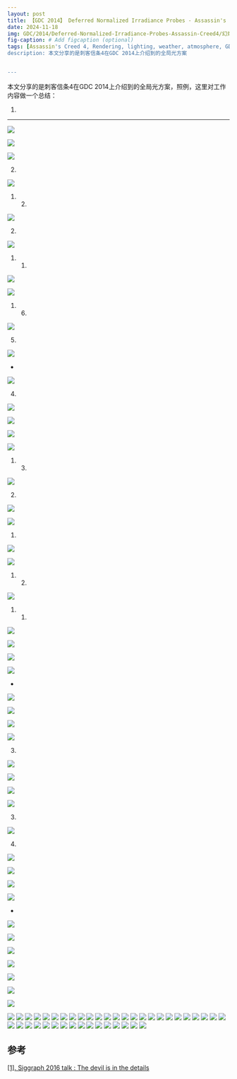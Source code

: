 ```yaml
---
layout: post
title: 【GDC 2014】 Deferred Normalized Irradiance Probes - Assassin's Creed 4
date: 2024-11-18
img: GDC/2014/Deferred-Normalized-Irradiance-Probes-Assassin-Creed4/幻灯片1.PNG # Add image post (optional)
fig-caption: # Add figcaption (optional)
tags: [Assassin's Creed 4, Rendering, lighting, weather, atmosphere, GDC, 2014]
description: 本文分享的是刺客信条4在GDC 2014上介绍到的全局光方案


---
```


本文分享的是刺客信条4在GDC 2014上介绍到的全局光方案，照例，这里对工作内容做一个总结：

1. 

---

![](https://gerigory.github.io/assets/img/GDC/2014/Deferred-Normalized-Irradiance-Probes-Assassin-Creed4/幻灯片2.PNG)



![](https://gerigory.github.io/assets/img/GDC/2014/Deferred-Normalized-Irradiance-Probes-Assassin-Creed4/幻灯片3.PNG)



![](https://gerigory.github.io/assets/img/GDC/2014/Deferred-Normalized-Irradiance-Probes-Assassin-Creed4/幻灯片4.PNG)

2. 

![](https://gerigory.github.io/assets/img/GDC/2014/Deferred-Normalized-Irradiance-Probes-Assassin-Creed4/幻灯片5.PNG)

1. 2. 

![](https://gerigory.github.io/assets/img/GDC/2014/Deferred-Normalized-Irradiance-Probes-Assassin-Creed4/幻灯片6.PNG)

2. 

![](https://gerigory.github.io/assets/img/GDC/2014/Deferred-Normalized-Irradiance-Probes-Assassin-Creed4/幻灯片7.PNG)

1. 1. 

![](https://gerigory.github.io/assets/img/GDC/2014/Deferred-Normalized-Irradiance-Probes-Assassin-Creed4/幻灯片8.PNG)



![](https://gerigory.github.io/assets/img/GDC/2014/Deferred-Normalized-Irradiance-Probes-Assassin-Creed4/幻灯片9.PNG)

1. 6. 

![](https://gerigory.github.io/assets/img/GDC/2014/Deferred-Normalized-Irradiance-Probes-Assassin-Creed4/幻灯片10.PNG)

5. 

![](https://gerigory.github.io/assets/img/GDC/2014/Deferred-Normalized-Irradiance-Probes-Assassin-Creed4/幻灯片11.PNG)

- 

![](https://gerigory.github.io/assets/img/GDC/2014/Deferred-Normalized-Irradiance-Probes-Assassin-Creed4/幻灯片12.PNG)

4. 

![](https://gerigory.github.io/assets/img/GDC/2014/Deferred-Normalized-Irradiance-Probes-Assassin-Creed4/幻灯片13.PNG)

![](https://gerigory.github.io/assets/img/GDC/2014/Deferred-Normalized-Irradiance-Probes-Assassin-Creed4/幻灯片14.PNG)



![](https://gerigory.github.io/assets/img/GDC/2014/Deferred-Normalized-Irradiance-Probes-Assassin-Creed4/幻灯片15.PNG)



![](https://gerigory.github.io/assets/img/GDC/2014/Deferred-Normalized-Irradiance-Probes-Assassin-Creed4/幻灯片16.PNG)

1. 3. 

![](https://gerigory.github.io/assets/img/GDC/2014/Deferred-Normalized-Irradiance-Probes-Assassin-Creed4/幻灯片17.PNG)

2. 

![](https://gerigory.github.io/assets/img/GDC/2014/Deferred-Normalized-Irradiance-Probes-Assassin-Creed4/幻灯片18.PNG)

![](https://gerigory.github.io/assets/img/GDC/2014/Deferred-Normalized-Irradiance-Probes-Assassin-Creed4/幻灯片19.PNG)

1. 

![](https://gerigory.github.io/assets/img/GDC/2014/Deferred-Normalized-Irradiance-Probes-Assassin-Creed4/幻灯片20.PNG)

![](https://gerigory.github.io/assets/img/GDC/2014/Deferred-Normalized-Irradiance-Probes-Assassin-Creed4/幻灯片21.PNG)

1. 2. 

![](https://gerigory.github.io/assets/img/GDC/2014/Deferred-Normalized-Irradiance-Probes-Assassin-Creed4/幻灯片22.PNG)

1. 1. 

![](https://gerigory.github.io/assets/img/GDC/2014/Deferred-Normalized-Irradiance-Probes-Assassin-Creed4/幻灯片23.PNG)



![](https://gerigory.github.io/assets/img/GDC/2014/Deferred-Normalized-Irradiance-Probes-Assassin-Creed4/幻灯片24.PNG)

![](https://gerigory.github.io/assets/img/GDC/2014/Deferred-Normalized-Irradiance-Probes-Assassin-Creed4/幻灯片25.PNG)



![](https://gerigory.github.io/assets/img/GDC/2014/Deferred-Normalized-Irradiance-Probes-Assassin-Creed4/幻灯片26.PNG)

- 

![](https://gerigory.github.io/assets/img/GDC/2014/Deferred-Normalized-Irradiance-Probes-Assassin-Creed4/幻灯片27.PNG)

![](https://gerigory.github.io/assets/img/GDC/2014/Deferred-Normalized-Irradiance-Probes-Assassin-Creed4/幻灯片28.PNG)



![](https://gerigory.github.io/assets/img/GDC/2014/Deferred-Normalized-Irradiance-Probes-Assassin-Creed4/幻灯片29.PNG)



![](https://gerigory.github.io/assets/img/GDC/2014/Deferred-Normalized-Irradiance-Probes-Assassin-Creed4/幻灯片30.PNG)

3. 

![](https://gerigory.github.io/assets/img/GDC/2014/Deferred-Normalized-Irradiance-Probes-Assassin-Creed4/幻灯片31.PNG)

![](https://gerigory.github.io/assets/img/GDC/2014/Deferred-Normalized-Irradiance-Probes-Assassin-Creed4/幻灯片32.PNG)



![](https://gerigory.github.io/assets/img/GDC/2014/Deferred-Normalized-Irradiance-Probes-Assassin-Creed4/幻灯片33.PNG)



![](https://gerigory.github.io/assets/img/GDC/2014/Deferred-Normalized-Irradiance-Probes-Assassin-Creed4/幻灯片34.PNG)

3. 

![](https://gerigory.github.io/assets/img/GDC/2014/Deferred-Normalized-Irradiance-Probes-Assassin-Creed4/幻灯片35.PNG)

4. 

![](https://gerigory.github.io/assets/img/GDC/2014/Deferred-Normalized-Irradiance-Probes-Assassin-Creed4/幻灯片36.PNG)



![](https://gerigory.github.io/assets/img/GDC/2014/Deferred-Normalized-Irradiance-Probes-Assassin-Creed4/幻灯片37.PNG)

 

![](https://gerigory.github.io/assets/img/GDC/2014/Deferred-Normalized-Irradiance-Probes-Assassin-Creed4/幻灯片38.PNG)

![](https://gerigory.github.io/assets/img/GDC/2014/Deferred-Normalized-Irradiance-Probes-Assassin-Creed4/幻灯片39.PNG)

- 

![](https://gerigory.github.io/assets/img/GDC/2014/Deferred-Normalized-Irradiance-Probes-Assassin-Creed4/幻灯片40.PNG)

![](https://gerigory.github.io/assets/img/GDC/2014/Deferred-Normalized-Irradiance-Probes-Assassin-Creed4/幻灯片41.PNG)

![](https://gerigory.github.io/assets/img/GDC/2014/Deferred-Normalized-Irradiance-Probes-Assassin-Creed4/幻灯片42.PNG)

![](https://gerigory.github.io/assets/img/GDC/2014/Deferred-Normalized-Irradiance-Probes-Assassin-Creed4/幻灯片43.PNG)

![](https://gerigory.github.io/assets/img/GDC/2014/Deferred-Normalized-Irradiance-Probes-Assassin-Creed4/幻灯片44.PNG)

![](https://gerigory.github.io/assets/img/GDC/2014/Deferred-Normalized-Irradiance-Probes-Assassin-Creed4/幻灯片45.PNG)



![](https://gerigory.github.io/assets/img/GDC/2014/Deferred-Normalized-Irradiance-Probes-Assassin-Creed4/幻灯片46.PNG)

![](https://gerigory.github.io/assets/img/GDC/2014/Deferred-Normalized-Irradiance-Probes-Assassin-Creed4/幻灯片47.PNG)
![](https://gerigory.github.io/assets/img/GDC/2014/Deferred-Normalized-Irradiance-Probes-Assassin-Creed4/幻灯片48.PNG)
![](https://gerigory.github.io/assets/img/GDC/2014/Deferred-Normalized-Irradiance-Probes-Assassin-Creed4/幻灯片49.PNG)
![](https://gerigory.github.io/assets/img/GDC/2014/Deferred-Normalized-Irradiance-Probes-Assassin-Creed4/幻灯片50.PNG)
![](https://gerigory.github.io/assets/img/GDC/2014/Deferred-Normalized-Irradiance-Probes-Assassin-Creed4/幻灯片51.PNG)
![](https://gerigory.github.io/assets/img/GDC/2014/Deferred-Normalized-Irradiance-Probes-Assassin-Creed4/幻灯片52.PNG)
![](https://gerigory.github.io/assets/img/GDC/2014/Deferred-Normalized-Irradiance-Probes-Assassin-Creed4/幻灯片53.PNG)
![](https://gerigory.github.io/assets/img/GDC/2014/Deferred-Normalized-Irradiance-Probes-Assassin-Creed4/幻灯片54.PNG)
![](https://gerigory.github.io/assets/img/GDC/2014/Deferred-Normalized-Irradiance-Probes-Assassin-Creed4/幻灯片55.PNG)
![](https://gerigory.github.io/assets/img/GDC/2014/Deferred-Normalized-Irradiance-Probes-Assassin-Creed4/幻灯片56.PNG)
![](https://gerigory.github.io/assets/img/GDC/2014/Deferred-Normalized-Irradiance-Probes-Assassin-Creed4/幻灯片57.PNG)
![](https://gerigory.github.io/assets/img/GDC/2014/Deferred-Normalized-Irradiance-Probes-Assassin-Creed4/幻灯片58.PNG)
![](https://gerigory.github.io/assets/img/GDC/2014/Deferred-Normalized-Irradiance-Probes-Assassin-Creed4/幻灯片59.PNG)
![](https://gerigory.github.io/assets/img/GDC/2014/Deferred-Normalized-Irradiance-Probes-Assassin-Creed4/幻灯片60.PNG)
![](https://gerigory.github.io/assets/img/GDC/2014/Deferred-Normalized-Irradiance-Probes-Assassin-Creed4/幻灯片61.PNG)
![](https://gerigory.github.io/assets/img/GDC/2014/Deferred-Normalized-Irradiance-Probes-Assassin-Creed4/幻灯片62.PNG)
![](https://gerigory.github.io/assets/img/GDC/2014/Deferred-Normalized-Irradiance-Probes-Assassin-Creed4/幻灯片63.PNG)
![](https://gerigory.github.io/assets/img/GDC/2014/Deferred-Normalized-Irradiance-Probes-Assassin-Creed4/幻灯片64.PNG)
![](https://gerigory.github.io/assets/img/GDC/2014/Deferred-Normalized-Irradiance-Probes-Assassin-Creed4/幻灯片65.PNG)
![](https://gerigory.github.io/assets/img/GDC/2014/Deferred-Normalized-Irradiance-Probes-Assassin-Creed4/幻灯片66.PNG)
![](https://gerigory.github.io/assets/img/GDC/2014/Deferred-Normalized-Irradiance-Probes-Assassin-Creed4/幻灯片67.PNG)
![](https://gerigory.github.io/assets/img/GDC/2014/Deferred-Normalized-Irradiance-Probes-Assassin-Creed4/幻灯片68.PNG)
![](https://gerigory.github.io/assets/img/GDC/2014/Deferred-Normalized-Irradiance-Probes-Assassin-Creed4/幻灯片69.PNG)
![](https://gerigory.github.io/assets/img/GDC/2014/Deferred-Normalized-Irradiance-Probes-Assassin-Creed4/幻灯片70.PNG)
![](https://gerigory.github.io/assets/img/GDC/2014/Deferred-Normalized-Irradiance-Probes-Assassin-Creed4/幻灯片71.PNG)
![](https://gerigory.github.io/assets/img/GDC/2014/Deferred-Normalized-Irradiance-Probes-Assassin-Creed4/幻灯片72.PNG)
![](https://gerigory.github.io/assets/img/GDC/2014/Deferred-Normalized-Irradiance-Probes-Assassin-Creed4/幻灯片73.PNG)
![](https://gerigory.github.io/assets/img/GDC/2014/Deferred-Normalized-Irradiance-Probes-Assassin-Creed4/幻灯片74.PNG)
![](https://gerigory.github.io/assets/img/GDC/2014/Deferred-Normalized-Irradiance-Probes-Assassin-Creed4/幻灯片75.PNG)
![](https://gerigory.github.io/assets/img/GDC/2014/Deferred-Normalized-Irradiance-Probes-Assassin-Creed4/幻灯片76.PNG)
![](https://gerigory.github.io/assets/img/GDC/2014/Deferred-Normalized-Irradiance-Probes-Assassin-Creed4/幻灯片77.PNG)
![](https://gerigory.github.io/assets/img/GDC/2014/Deferred-Normalized-Irradiance-Probes-Assassin-Creed4/幻灯片78.PNG)
![](https://gerigory.github.io/assets/img/GDC/2014/Deferred-Normalized-Irradiance-Probes-Assassin-Creed4/幻灯片79.PNG)
![](https://gerigory.github.io/assets/img/GDC/2014/Deferred-Normalized-Irradiance-Probes-Assassin-Creed4/幻灯片80.PNG)
![](https://gerigory.github.io/assets/img/GDC/2014/Deferred-Normalized-Irradiance-Probes-Assassin-Creed4/幻灯片81.PNG)
![](https://gerigory.github.io/assets/img/GDC/2014/Deferred-Normalized-Irradiance-Probes-Assassin-Creed4/幻灯片82.PNG)
![](https://gerigory.github.io/assets/img/GDC/2014/Deferred-Normalized-Irradiance-Probes-Assassin-Creed4/幻灯片83.PNG)
![](https://gerigory.github.io/assets/img/GDC/2014/Deferred-Normalized-Irradiance-Probes-Assassin-Creed4/幻灯片84.PNG)
![](https://gerigory.github.io/assets/img/GDC/2014/Deferred-Normalized-Irradiance-Probes-Assassin-Creed4/幻灯片85.PNG)
![](https://gerigory.github.io/assets/img/GDC/2014/Deferred-Normalized-Irradiance-Probes-Assassin-Creed4/幻灯片86.PNG)
![](https://gerigory.github.io/assets/img/GDC/2014/Deferred-Normalized-Irradiance-Probes-Assassin-Creed4/幻灯片87.PNG)

## 参考

[[1]. Siggraph 2016 talk : The devil is in the details](https://advances.realtimerendering.com/s2016/Siggraph2016_idTech6.pdf)
